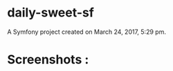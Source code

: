 daily-sweet-sf
==============

A Symfony project created on March 24, 2017, 5:29 pm.

# Screenshots :
